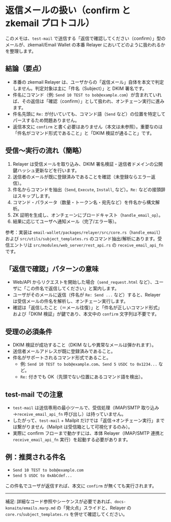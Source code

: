 # 返信メールの扱い（confirm と zkemail プロトコル）

このメモは、`test-mail` で送信する「返信で確認してください（confirm）」型のメールが、zkemail/Email Wallet の本番 Relayer においてどのように扱われるかを整理します。

## 結論（要点）
- 本番の zkemail Relayer は、ユーザからの「返信メール」自体を本文で判定しません。判定対象は主に「件名（Subject）」と DKIM 署名です。
- 件名にコマンド（例: `Send 10 TEST to bob@example.com`）が含まれていれば、その返信は「確認（confirm）」として扱われ、オンチェーン実行に進みます。
- 件名先頭に `Re:` が付いていても、コマンド語（`Send` など）の位置を特定してパースするため問題ありません。
- 返信本文に `confirm` と書く必要はありません（本文は未参照）。重要なのは「件名がコマンド形式であること」と「DKIM 検証が通ること」です。

## 受信～実行の流れ（簡略）
1. Relayer は受信メールを取り込み、DKIM 署名検証・送信者ドメインの公開鍵ハッシュ更新などを行います。
2. 送信者のメールが既に登録済みであることを確認（未登録ならエラー返信）。
3. 件名からコマンドを抽出（`Send`, `Execute`, `Install`, など）。`Re:` などの接頭辞はスキップします。
4. コマンド・パラメータ（数量・トークン名・宛先など）を件名から構文解析。
5. ZK 証明を生成し、オンチェーンにブロードキャスト（`handle_email_op`）。
6. 結果に応じてユーザへ通知メール（完了/エラー等）。

参考：実装は `email-wallet/packages/relayer/src/core.rs`（`handle_email`）および `src/utils/subject_templates.rs` のコマンド抽出/解析にあります。受信エントリは `src/modules/web_server/rest_api.rs` の `receive_email_api_fn` です。

## 「返信で確認」パターンの意味
- Web/API からリクエストを開始した場合（`send_request.html` など）、ユーザに「この件名で返信してください」と案内します。
- ユーザがそのメールに返信（件名が `Re: Send ...` など）すると、Relayer は受信メールの件名を解析し、オンチェーン実行します。
- 確認は「返信したこと（＝メール往復）」と「件名が正しいコマンド形式」および「DKIM 検証」が鍵であり、本文中の `confirm` 文字列は不要です。

## 受理の必須条件
- DKIM 検証が成功すること（DKIM なしや異常なメールは弾かれます）。
- 送信者メールアドレスが既に登録済みであること。
- 件名がサポートされるコマンド形式であること。
  - 例: `Send 10 TEST to bob@example.com`、`Send 5 USDC to 0x1234...` など。
  - `Re:` 付きでも OK（先頭でない位置にあるコマンド語を検出）。

## test-mail での注意
- `test-mail` は送信専用の最小ツールで、受信処理（IMAP/SMTP 取り込み→`receive_email_api_fn` 呼び出し）は持っていません。
- したがって、`test-mail` + Mailpit だけでは「返信→オンチェーン実行」までは繋がりません（Mailpit は受信箱として可視化するのみ）。
- 実際に confirm フローまで動かすには、本体 Relayer（IMAP/SMTP 連携と `receive_email_api_fn` 実行）を起動する必要があります。

## 例：推奨される件名
- `Send 10 TEST to bob@example.com`
- `Send 5 USDC to 0xAbCdef...`

この件名でユーザが返信すれば、本文に `confirm` が無くても実行されます。

---

補足: 詳細なコード参照やシーケンスが必要であれば、`docs-konaito/emails.marp.md` の「発火点」スライドと、Relayer の `core.rs`/`subject_templates.rs` を併せて確認してください。

